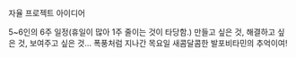 자율 프로젝트 아이디어

5~6인의 6주 일정(휴일이 많아 1주 줄이는 것이 타당함.)
만들고 싶은 것, 해결하고 싶은 것, 보여주고 싶은 것...
폭풍처럼 지나간 목요일
새콤달콤한 발포비타민의 추억이여!

